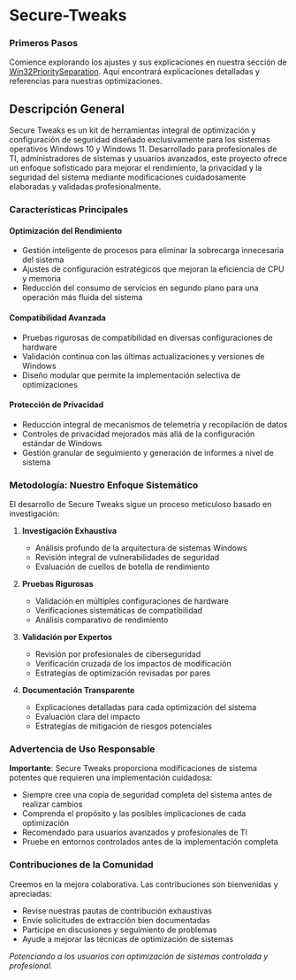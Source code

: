# Secure-Tweaks

### Primeros Pasos

Comience explorando los ajustes y sus explicaciones en nuestra sección de [Win32PrioritySeparation](./Win32PrioritySeparation).
Aquí encontrará explicaciones detalladas y referencias para nuestras optimizaciones.

## Descripción General

Secure Tweaks es un kit de herramientas integral de optimización y configuración de seguridad diseñado exclusivamente para los sistemas operativos Windows 10 y Windows 11. Desarrollado para profesionales de TI, administradores de sistemas y usuarios avanzados, este proyecto ofrece un enfoque sofisticado para mejorar el rendimiento, la privacidad y la seguridad del sistema mediante modificaciones cuidadosamente elaboradas y validadas profesionalmente.

### Características Principales

#### Optimización del Rendimiento
- Gestión inteligente de procesos para eliminar la sobrecarga innecesaria del sistema
- Ajustes de configuración estratégicos que mejoran la eficiencia de CPU y memoria
- Reducción del consumo de servicios en segundo plano para una operación más fluida del sistema

#### Compatibilidad Avanzada
- Pruebas rigurosas de compatibilidad en diversas configuraciones de hardware
- Validación continua con las últimas actualizaciones y versiones de Windows
- Diseño modular que permite la implementación selectiva de optimizaciones

#### Protección de Privacidad
- Reducción integral de mecanismos de telemetría y recopilación de datos
- Controles de privacidad mejorados más allá de la configuración estándar de Windows
- Gestión granular de seguimiento y generación de informes a nivel de sistema

### Metodología: Nuestro Enfoque Sistemático

El desarrollo de Secure Tweaks sigue un proceso meticuloso basado en investigación:

1. **Investigación Exhaustiva**
   - Análisis profundo de la arquitectura de sistemas Windows
   - Revisión integral de vulnerabilidades de seguridad
   - Evaluación de cuellos de botella de rendimiento

2. **Pruebas Rigurosas**
   - Validación en múltiples configuraciones de hardware
   - Verificaciones sistemáticas de compatibilidad
   - Análisis comparativo de rendimiento

3. **Validación por Expertos**
   - Revisión por profesionales de ciberseguridad
   - Verificación cruzada de los impactos de modificación
   - Estrategias de optimización revisadas por pares

4. **Documentación Transparente**
   - Explicaciones detalladas para cada optimización del sistema
   - Evaluación clara del impacto
   - Estrategias de mitigación de riesgos potenciales

### Advertencia de Uso Responsable

**Importante**: Secure Tweaks proporciona modificaciones de sistema potentes que requieren una implementación cuidadosa:
- Siempre cree una copia de seguridad completa del sistema antes de realizar cambios
- Comprenda el propósito y las posibles implicaciones de cada optimización
- Recomendado para usuarios avanzados y profesionales de TI
- Pruebe en entornos controlados antes de la implementación completa

### Contribuciones de la Comunidad

Creemos en la mejora colaborativa. Las contribuciones son bienvenidas y apreciadas:
- Revise nuestras pautas de contribución exhaustivas
- Envíe solicitudes de extracción bien documentadas
- Participe en discusiones y seguimiento de problemas
- Ayude a mejorar las técnicas de optimización de sistemas

*Potenciando a los usuarios con optimización de sistemas controlada y profesional.*
